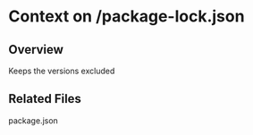 # Context on /package-lock.json
## Overview
Keeps the versions excluded
## Related Files
package.json
